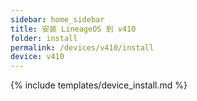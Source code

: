 ```yaml
---
sidebar: home_sidebar
title: 安装 LineageOS 到 v410
folder: install
permalink: /devices/v410/install
device: v410
---
```

{% include templates/device_install.md %}
